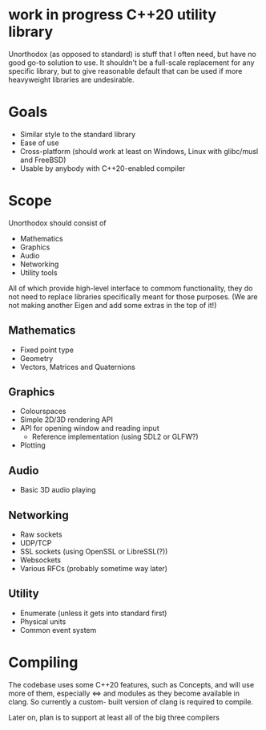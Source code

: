 work in progress C++20 utility library
======================================
Unorthodox (as opposed to standard) is stuff that I often need, but have no good
go-to solution to use.  It shouldn't be a full-scale replacement for any specific
library, but to give reasonable default that can be used if more heavyweight
libraries are undesirable.

Goals
=====
* Similar style to the standard library
* Ease of use
* Cross-platform (should work at least on Windows, Linux with glibc/musl and FreeBSD)
* Usable by anybody with C++20-enabled compiler

Scope
=====
Unorthodox should consist of

* Mathematics
* Graphics
* Audio
* Networking
* Utility tools

All of which provide high-level interface to commom functionality, they do not need to replace
libraries specifically meant for those purposes.  (We are not making another Eigen and add some
extras in the top of it!)

Mathematics
-----------
- Fixed point type
- Geometry
- Vectors, Matrices and Quaternions

Graphics
--------
- Colourspaces
- Simple 2D/3D rendering API
- API for opening window and reading input
  - Reference implementation (using SDL2 or GLFW?)
- Plotting

Audio
-----
- Basic 3D audio playing

Networking
----------
- Raw sockets
- UDP/TCP
- SSL sockets (using OpenSSL or LibreSSL(?))
- Websockets
- Various RFCs (probably sometime way later)

Utility
-------
- Enumerate (unless it gets into standard first)
- Physical units
- Common event system

Compiling
=========
The codebase uses some C++20 features, such as Concepts, and will use more of them,
especially <=> and modules as they become available in clang. So currently a custom-
built version of clang is required to compile.

Later on, plan is to support at least all of the big three compilers
